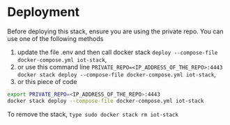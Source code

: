 # Deployment

Before deploying this stack, ensure you are using the private repo. You can use one of the following methods

1) update the file .env and then call docker stack ```deploy --compose-file docker-compose.yml iot-stack```,
2) or use this command line ```PRIVATE_REPO=<IP_ADDRESS_OF_THE_REPO>:4443 docker stack deploy --compose-file docker-compose.yml iot-stack```,
3) or this piece of code

```bash
export PRIVATE_REPO=<IP_ADDRESS_OF_THE_REPO>:4443
docker stack deploy --compose-file docker-compose.yml iot-stack
```

To remove the stack, ```type sudo docker stack rm iot-stack```
